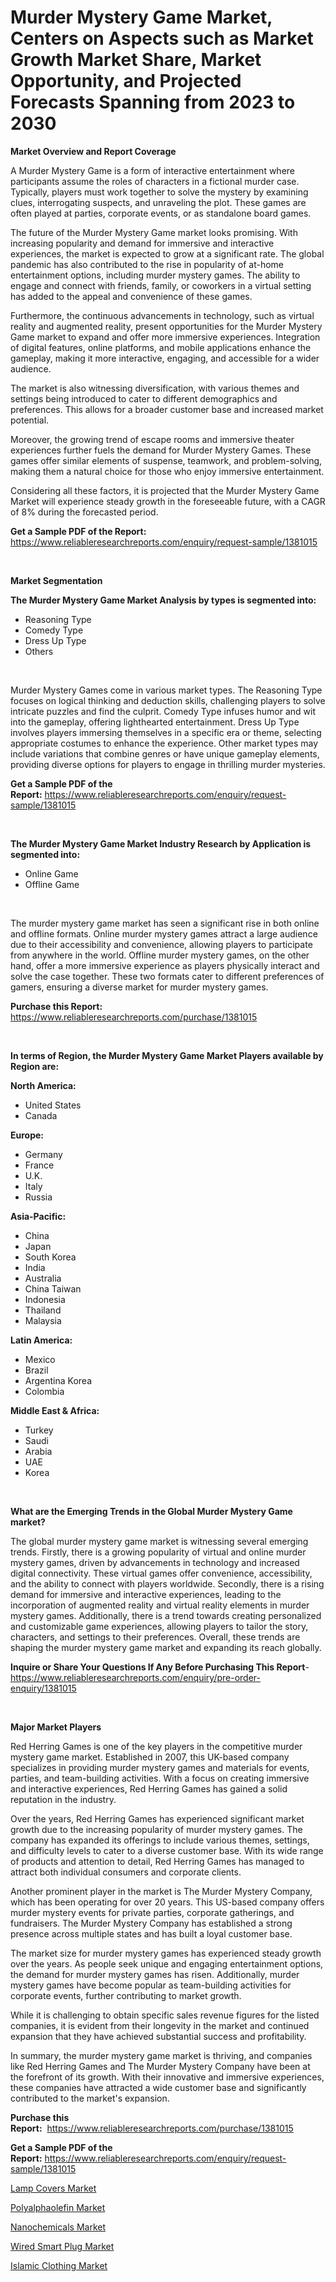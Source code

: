 <p><h1>Murder Mystery Game Market, Centers on Aspects such as Market Growth Market Share, Market Opportunity, and Projected Forecasts Spanning from 2023 to 2030</h1></p><p><strong>Market Overview and Report Coverage</strong></p>
<p><p>A Murder Mystery Game is a form of interactive entertainment where participants assume the roles of characters in a fictional murder case. Typically, players must work together to solve the mystery by examining clues, interrogating suspects, and unraveling the plot. These games are often played at parties, corporate events, or as standalone board games.</p><p>The future of the Murder Mystery Game market looks promising. With increasing popularity and demand for immersive and interactive experiences, the market is expected to grow at a significant rate. The global pandemic has also contributed to the rise in popularity of at-home entertainment options, including murder mystery games. The ability to engage and connect with friends, family, or coworkers in a virtual setting has added to the appeal and convenience of these games.</p><p>Furthermore, the continuous advancements in technology, such as virtual reality and augmented reality, present opportunities for the Murder Mystery Game market to expand and offer more immersive experiences. Integration of digital features, online platforms, and mobile applications enhance the gameplay, making it more interactive, engaging, and accessible for a wider audience.</p><p>The market is also witnessing diversification, with various themes and settings being introduced to cater to different demographics and preferences. This allows for a broader customer base and increased market potential.</p><p>Moreover, the growing trend of escape rooms and immersive theater experiences further fuels the demand for Murder Mystery Games. These games offer similar elements of suspense, teamwork, and problem-solving, making them a natural choice for those who enjoy immersive entertainment.</p><p>Considering all these factors, it is projected that the Murder Mystery Game Market will experience steady growth in the foreseeable future, with a CAGR of 8% during the forecasted period.</p></p>
<p><strong>Get a Sample PDF of the Report:</strong> <a href="https://www.reliableresearchreports.com/enquiry/request-sample/1381015">https://www.reliableresearchreports.com/enquiry/request-sample/1381015</a></p>
<p>&nbsp;</p>
<p><strong>Market Segmentation</strong></p>
<p><strong>The Murder Mystery Game Market Analysis by types is segmented into:</strong></p>
<p><ul><li>Reasoning Type</li><li>Comedy Type</li><li>Dress Up Type</li><li>Others</li></ul></p>
<p>&nbsp;</p>
<p><p>Murder Mystery Games come in various market types. The Reasoning Type focuses on logical thinking and deduction skills, challenging players to solve intricate puzzles and find the culprit. Comedy Type infuses humor and wit into the gameplay, offering lighthearted entertainment. Dress Up Type involves players immersing themselves in a specific era or theme, selecting appropriate costumes to enhance the experience. Other market types may include variations that combine genres or have unique gameplay elements, providing diverse options for players to engage in thrilling murder mysteries.</p></p>
<p><strong>Get a Sample PDF of the Report:</strong>&nbsp;<a href="https://www.reliableresearchreports.com/enquiry/request-sample/1381015">https://www.reliableresearchreports.com/enquiry/request-sample/1381015</a></p>
<p>&nbsp;</p>
<p><strong>The Murder Mystery Game Market Industry Research by Application is segmented into:</strong></p>
<p><ul><li>Online Game</li><li>Offline Game</li></ul></p>
<p>&nbsp;</p>
<p><p>The murder mystery game market has seen a significant rise in both online and offline formats. Online murder mystery games attract a large audience due to their accessibility and convenience, allowing players to participate from anywhere in the world. Offline murder mystery games, on the other hand, offer a more immersive experience as players physically interact and solve the case together. These two formats cater to different preferences of gamers, ensuring a diverse market for murder mystery games.</p></p>
<p><strong>Purchase this Report:</strong>&nbsp; <a href="https://www.reliableresearchreports.com/purchase/1381015">https://www.reliableresearchreports.com/purchase/1381015</a></p>
<p>&nbsp;</p>
<p><strong>In terms of Region, the Murder Mystery Game Market Players available by Region are:</strong></p>
<p>
    <p> <strong> North America: </strong>
        <ul>
            <li>United States</li>
            <li>Canada</li>
        </ul>
        </p> 
    <p> <strong> Europe: </strong>
        <ul>
            <li>Germany</li>
            <li>France</li>
            <li>U.K.</li>
            <li>Italy</li>
            <li>Russia</li>
        </ul>
        </p> 
    <p> <strong> Asia-Pacific: </strong>
        <ul>
            <li>China</li>
            <li>Japan</li>
            <li>South Korea</li>
            <li>India</li>
            <li>Australia</li>
            <li>China Taiwan</li>
            <li>Indonesia</li>
            <li>Thailand</li>
            <li>Malaysia</li>
        </ul>
        </p> 
    <p> <strong> Latin America: </strong>
        <ul>
            <li>Mexico</li>
            <li>Brazil</li>
            <li>Argentina Korea</li>
            <li>Colombia</li>
        </ul>
        </p> 
    <p> <strong> Middle East & Africa: </strong>
        <ul>
            <li>Turkey</li>
            <li>Saudi</li>
            <li>Arabia</li>
            <li>UAE</li>
            <li>Korea</li>
        </ul>
    </p>
    </p>
<p>&nbsp;</p>
<p><strong>What are the Emerging Trends in the Global Murder Mystery Game market?</strong></p>
<p><p>The global murder mystery game market is witnessing several emerging trends. Firstly, there is a growing popularity of virtual and online murder mystery games, driven by advancements in technology and increased digital connectivity. These virtual games offer convenience, accessibility, and the ability to connect with players worldwide. Secondly, there is a rising demand for immersive and interactive experiences, leading to the incorporation of augmented reality and virtual reality elements in murder mystery games. Additionally, there is a trend towards creating personalized and customizable game experiences, allowing players to tailor the story, characters, and settings to their preferences. Overall, these trends are shaping the murder mystery game market and expanding its reach globally.</p></p>
<p><strong>Inquire or Share Your Questions If Any Before Purchasing This Report</strong>- <a href="https://www.reliableresearchreports.com/enquiry/pre-order-enquiry/1381015">https://www.reliableresearchreports.com/enquiry/pre-order-enquiry/1381015</a></p>
<p>&nbsp;</p>
<p><strong>Major Market Players</strong></p>
<p><p>Red Herring Games is one of the key players in the competitive murder mystery game market. Established in 2007, this UK-based company specializes in providing murder mystery games and materials for events, parties, and team-building activities. With a focus on creating immersive and interactive experiences, Red Herring Games has gained a solid reputation in the industry.</p><p>Over the years, Red Herring Games has experienced significant market growth due to the increasing popularity of murder mystery games. The company has expanded its offerings to include various themes, settings, and difficulty levels to cater to a diverse customer base. With its wide range of products and attention to detail, Red Herring Games has managed to attract both individual consumers and corporate clients.</p><p>Another prominent player in the market is The Murder Mystery Company, which has been operating for over 20 years. This US-based company offers murder mystery events for private parties, corporate gatherings, and fundraisers. The Murder Mystery Company has established a strong presence across multiple states and has built a loyal customer base.</p><p>The market size for murder mystery games has experienced steady growth over the years. As people seek unique and engaging entertainment options, the demand for murder mystery games has risen. Additionally, murder mystery games have become popular as team-building activities for corporate events, further contributing to market growth.</p><p>While it is challenging to obtain specific sales revenue figures for the listed companies, it is evident from their longevity in the market and continued expansion that they have achieved substantial success and profitability.</p><p>In summary, the murder mystery game market is thriving, and companies like Red Herring Games and The Murder Mystery Company have been at the forefront of its growth. With their innovative and immersive experiences, these companies have attracted a wide customer base and significantly contributed to the market's expansion.</p></p>
<p><strong>Purchase this Report:</strong>&nbsp;&nbsp;<a href="https://www.reliableresearchreports.com/purchase/1381015">https://www.reliableresearchreports.com/purchase/1381015</a></p>
<p></p>
<p><strong>Get a Sample PDF of the Report:</strong>&nbsp;<a href="https://www.reliableresearchreports.com/enquiry/request-sample/1381015">https://www.reliableresearchreports.com/enquiry/request-sample/1381015</a></p>
<p><p><a href="https://www.linkedin.com/pulse/lamp-covers-market-size-share-amp-trends-analysis-report-oy9pe/">Lamp Covers Market</a></p><p><a href="https://www.linkedin.com/pulse/polyalphaolefin-market-challenges-opportunities-growth-j8vee/">Polyalphaolefin Market</a></p><p><a href="https://medium.com/@alethaebert2013/nanochemicals-market-size-growth-forecast-2023-2030-60e3ac81ef61">Nanochemicals Market</a></p><p><a href="https://www.linkedin.com/pulse/wired-smart-plug-market-size-2023-2030-global-industrial-nwzxe/">Wired Smart Plug Market</a></p><p><a href="https://medium.com/@wadeodinnn745/islamic-clothing-market-size-growth-forecast-2023-2030-46985bcaca3d">Islamic Clothing Market</a></p></p>